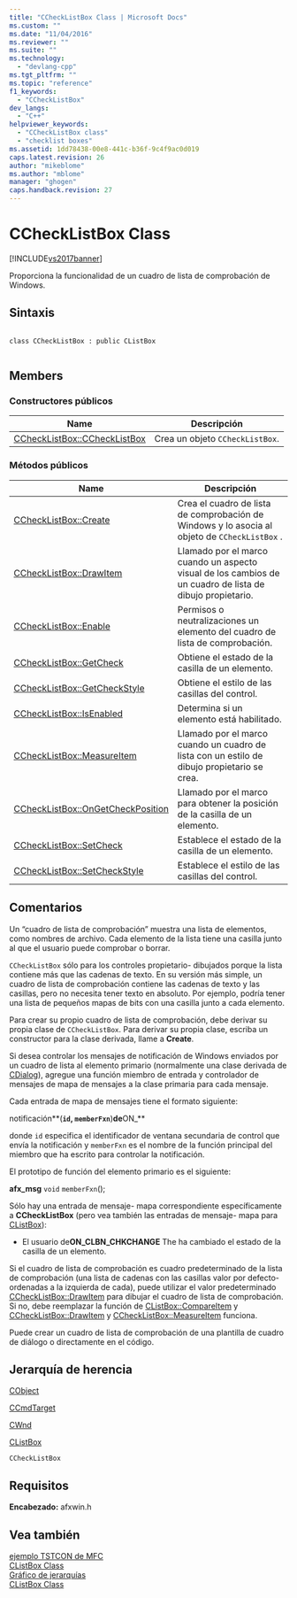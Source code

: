 ```yaml
---
title: "CCheckListBox Class | Microsoft Docs"
ms.custom: ""
ms.date: "11/04/2016"
ms.reviewer: ""
ms.suite: ""
ms.technology: 
  - "devlang-cpp"
ms.tgt_pltfrm: ""
ms.topic: "reference"
f1_keywords: 
  - "CCheckListBox"
dev_langs: 
  - "C++"
helpviewer_keywords: 
  - "CCheckListBox class"
  - "checklist boxes"
ms.assetid: 1dd78438-00e8-441c-b36f-9c4f9ac0d019
caps.latest.revision: 26
author: "mikeblome"
ms.author: "mblome"
manager: "ghogen"
caps.handback.revision: 27
---
```

# CCheckListBox Class
[!INCLUDE[vs2017banner](../../assembler/inline/includes/vs2017banner.md)]

Proporciona la funcionalidad de un cuadro de lista de comprobación de Windows.  
  
## Sintaxis  
  
```  
  
class CCheckListBox : public CListBox  
  
```  
  
## Members  
  
### Constructores públicos  
  
|Name|Descripción|  
|----------|-----------------|  
|[CCheckListBox::CCheckListBox](../Topic/CCheckListBox::CCheckListBox.md)|Crea un objeto `CCheckListBox`.|  
  
### Métodos públicos  
  
|Name|Descripción|  
|----------|-----------------|  
|[CCheckListBox::Create](../Topic/CCheckListBox::Create.md)|Crea el cuadro de lista de comprobación de Windows y lo asocia al objeto de `CCheckListBox` .|  
|[CCheckListBox::DrawItem](../Topic/CCheckListBox::DrawItem.md)|Llamado por el marco cuando un aspecto visual de los cambios de un cuadro de lista de dibujo propietario.|  
|[CCheckListBox::Enable](../Topic/CCheckListBox::Enable.md)|Permisos o neutralizaciones un elemento del cuadro de lista de comprobación.|  
|[CCheckListBox::GetCheck](../Topic/CCheckListBox::GetCheck.md)|Obtiene el estado de la casilla de un elemento.|  
|[CCheckListBox::GetCheckStyle](../Topic/CCheckListBox::GetCheckStyle.md)|Obtiene el estilo de las casillas del control.|  
|[CCheckListBox::IsEnabled](../Topic/CCheckListBox::IsEnabled.md)|Determina si un elemento está habilitado.|  
|[CCheckListBox::MeasureItem](../Topic/CCheckListBox::MeasureItem.md)|Llamado por el marco cuando un cuadro de lista con un estilo de dibujo propietario se crea.|  
|[CCheckListBox::OnGetCheckPosition](../Topic/CCheckListBox::OnGetCheckPosition.md)|Llamado por el marco para obtener la posición de la casilla de un elemento.|  
|[CCheckListBox::SetCheck](../Topic/CCheckListBox::SetCheck.md)|Establece el estado de la casilla de un elemento.|  
|[CCheckListBox::SetCheckStyle](../Topic/CCheckListBox::SetCheckStyle.md)|Establece el estilo de las casillas del control.|  
  
## Comentarios  
 Un “cuadro de lista de comprobación” muestra una lista de elementos, como nombres de archivo.  Cada elemento de la lista tiene una casilla junto al que el usuario puede comprobar o borrar.  
  
 `CCheckListBox` sólo para los controles propietario\- dibujados porque la lista contiene más que las cadenas de texto.  En su versión más simple, un cuadro de lista de comprobación contiene las cadenas de texto y las casillas, pero no necesita tener texto en absoluto.  Por ejemplo, podría tener una lista de pequeños mapas de bits con una casilla junto a cada elemento.  
  
 Para crear su propio cuadro de lista de comprobación, debe derivar su propia clase de `CCheckListBox`.  Para derivar su propia clase, escriba un constructor para la clase derivada, llame a **Create**.  
  
 Si desea controlar los mensajes de notificación de Windows enviados por un cuadro de lista al elemento primario \(normalmente una clase derivada de [CDialog](../../mfc/reference/cdialog-class.md)\), agregue una función miembro de entrada y controlador de mensajes de mapa de mensajes a la clase primaria para cada mensaje.  
  
 Cada entrada de mapa de mensajes tiene el formato siguiente:  
  
 notificación**\(**`id`, `memberFxn`**\)**de**ON\_**  
  
 donde `id` especifica el identificador de ventana secundaria de control que envía la notificación y `memberFxn` es el nombre de la función principal del miembro que ha escrito para controlar la notificación.  
  
 El prototipo de función del elemento primario es el siguiente:  
  
 **afx\_msg** `void` `memberFxn`\(\);  
  
 Sólo hay una entrada de mensaje\- mapa correspondiente específicamente a **CCheckListBox** \(pero vea también las entradas de mensaje\- mapa para [CListBox](../../mfc/reference/clistbox-class.md)\):  
  
-   El usuario de**ON\_CLBN\_CHKCHANGE** The ha cambiado el estado de la casilla de un elemento.  
  
 Si el cuadro de lista de comprobación es cuadro predeterminado de la lista de comprobación \(una lista de cadenas con las casillas valor por defecto\- ordenadas a la izquierda de cada\), puede utilizar el valor predeterminado [CCheckListBox::DrawItem](../Topic/CCheckListBox::DrawItem.md) para dibujar el cuadro de lista de comprobación.  Si no, debe reemplazar la función de [CListBox::CompareItem](../Topic/CListBox::CompareItem.md) y [CCheckListBox::DrawItem](../Topic/CCheckListBox::DrawItem.md) y [CCheckListBox::MeasureItem](../Topic/CCheckListBox::MeasureItem.md) funciona.  
  
 Puede crear un cuadro de lista de comprobación de una plantilla de cuadro de diálogo o directamente en el código.  
  
## Jerarquía de herencia  
 [CObject](../../mfc/reference/cobject-class.md)  
  
 [CCmdTarget](../../mfc/reference/ccmdtarget-class.md)  
  
 [CWnd](../../mfc/reference/cwnd-class.md)  
  
 [CListBox](../../mfc/reference/clistbox-class.md)  
  
 `CCheckListBox`  
  
## Requisitos  
 **Encabezado:** afxwin.h  
  
## Vea también  
 [ejemplo TSTCON de MFC](../../top/visual-cpp-samples.md)   
 [CListBox Class](../../mfc/reference/clistbox-class.md)   
 [Gráfico de jerarquías](../../mfc/hierarchy-chart.md)   
 [CListBox Class](../../mfc/reference/clistbox-class.md)